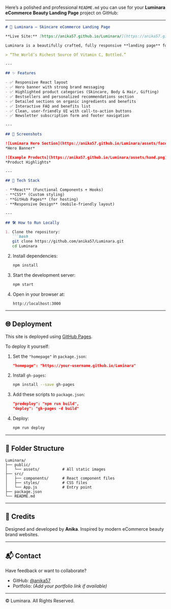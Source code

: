 Here’s a polished and professional `README.md` you can use for your **Luminara eCommerce Beauty Landing Page** project on GitHub:

---

````markdown
# 🌿 Luminara – Skincare eCommerce Landing Page

**Live Site:** [https://anika57.github.io/Luminara/](https://anika57.github.io/Luminara/)

Luminara is a beautifully crafted, fully responsive **landing page** for a premium skincare and beauty eCommerce brand. Built using **React** and **CSS**, it highlights the brand’s philosophy, bestsellers, and natural ingredient-driven skincare solutions.

> “The World’s Richest Source Of Vitamin C, Bottled.”

---

## ✨ Features

- ✅ Responsive React layout
- ✅ Hero banner with strong brand messaging
- ✅ Highlighted product categories (Skincare, Body & Hair, Gifting)
- ✅ Bestsellers and personalized recommendations section
- ✅ Detailed sections on organic ingredients and benefits
- ✅ Interactive FAQ and benefits list
- ✅ Clean, user-friendly UI with call-to-action buttons
- ✅ Newsletter subscription form and footer navigation

---

## 📸 Screenshots

![Luminara Hero Section](https://anika57.github.io/Luminara/assets/face-pic.png)  
*Hero Banner*

![Example Products](https://anika57.github.io/Luminara/assets/hand.png)  
*Product Highlights*

---

## 🚀 Tech Stack

- **React** (Functional Components + Hooks)
- **CSS** (Custom styling)
- **GitHub Pages** (for hosting)
- **Responsive Design** (mobile-friendly layout)

---

## 🛠️ How to Run Locally

1. Clone the repository:
   ```bash
   git clone https://github.com/anika57/Luminara.git
   cd Luminara
````

2. Install dependencies:

   ```bash
   npm install
   ```

3. Start the development server:

   ```bash
   npm start
   ```

4. Open in your browser at:

   ```
   http://localhost:3000
   ```

---

## 🌐 Deployment

This site is deployed using [GitHub Pages](https://pages.github.com/).

To deploy it yourself:

1. Set the `"homepage"` in `package.json`:

   ```json
   "homepage": "https://your-username.github.io/Luminara"
   ```

2. Install `gh-pages`:

   ```bash
   npm install --save gh-pages
   ```

3. Add these scripts to `package.json`:

   ```json
   "predeploy": "npm run build",
   "deploy": "gh-pages -d build"
   ```

4. Deploy:

   ```bash
   npm run deploy
   ```

---

## 📂 Folder Structure

```
Luminara/
├── public/
│   └── assets/          # All static images
├── src/
│   ├── components/      # React component files
│   ├── styles/          # CSS files
│   └── App.js           # Entry point
├── package.json
└── README.md
```

---

## 📣 Credits

Designed and developed by **Anika**.
Inspired by modern eCommerce beauty brand websites.

---

## 📬 Contact

Have feedback or want to collaborate?

* GitHub: [@anika57](https://github.com/anika57)
* Portfolio: *(Add your portfolio link if available)*

---

© Luminara. All Rights Reserved.

````


